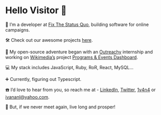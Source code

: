  # Hello Visitor 🤘
    
 🌱 I’m a developer at [Fix The Status Quo](https://proca.app/), building software for online campaigns.
 
 🛠️ Check out our awesome projects [here](https://github.com/fixthestatusquo/).
 
 :yellow_heart: My open-source adventure began with an [Outreachy](https://www.outreachy.org) internship and working on [Wikimedia’s](https://wikimediafoundation.org/) project [Programs & Events Dashboard](https://github.com/WikiEducationFoundation/WikiEduDashboard).
 
 :computer: My stack includes JavaScript, Ruby, RoR, React, MySQL...
 
 :heavy_plus_sign: Currently, figuring out Typescript.
  
  ☎️ I’d love to hear from you, so reach me at - [LinkedIn](https://www.linkedin.com/in/1v4n4/), [Twitter](https://twitter.com/_1v4n4), [1v4n4](https://www.1v4n4.me) or ivananl@yahoo.com.    
   
 🖖 But, if we never meet again, live long and prosper!
